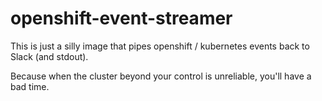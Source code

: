 # openshift-event-streamer

This is just a silly image that pipes openshift / kubernetes events back to Slack (and stdout).

Because when the cluster beyond your control is unreliable, you'll have a bad time.

